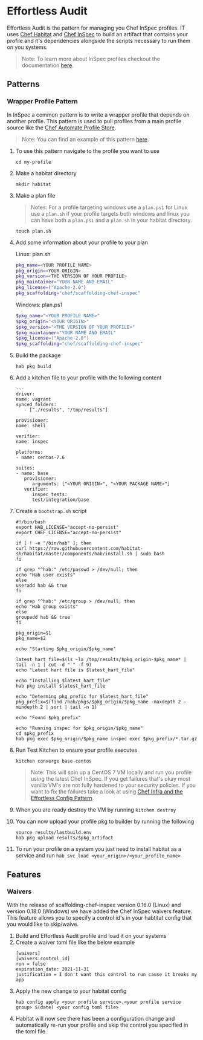 # Effortless Audit

Effortless Audit is the pattern for managing you Chef InSpec profiles. IT uses [Chef Habitat](https://www.habitat.sh/docs/) and [Chef InSpec](https://www.inspec.io/) to build an artifact that contains your profile and it's dependencies alongside the scripts necessary to run them on you systems.

> Note: To learn more about InSpec profiles checkout the documentation [here](https://www.inspec.io/docs/reference/profiles/).

## Patterns

### Wrapper Profile Pattern

In InSpec a common pattern is to write a wrapper profile that depends on another profile. This pattern is used to pull profiles from a main profile source like the [Chef Automate Profile Store](https://automate.chef.io/docs/profiles/).

> Note: You can find an example of this pattern [here](https://github.com/chef/effortless/tree/master/examples/effortless_audit).

1. To use this pattern navigate to the profile you want to use
   ```
   cd my-profile
   ```
1. Make a habitat directory
   ```
   mkdir habitat
   ```
1. Make a plan file
   
   > Notes: For a profile targeting windows use a `plan.ps1` for Linux use a `plan.sh` if your profile targets both windows and linux you can have both a `plan.ps1` and a `plan.sh` in your habitat directory.
   ```
   touch plan.sh
   ```
1. Add some information about your profile to your plan

   Linux: plan.sh 
   ```sh
   pkg_name=<YOUR PROFILE NAME>
   pkg_origin=<YOUR ORIGIN>
   pkg_version=<THE VERSION OF YOUR PROFILE>
   pkg_maintainer="YOUR NAME AND EMAIL"
   pkg_license=("Apache-2.0")
   pkg_scaffolding="chef/scaffolding-chef-inspec"
   ```
   Windows: plan.ps1
   ```powershell
   $pkg_name="<YOUR PROFILE NAME>"
   $pkg_origin="<YOUR ORIGIN>"
   $pkg_version="<THE VERSION OF YOUR PROFILE>"
   $pkg_maintainer="YOUR NAME AND EMAIL"
   $pkg_license=("Apache-2.0")
   $pkg_scaffolding="chef/scaffolding-chef-inspec"
   ```

1. Build the package
   ```
   hab pkg build
   ```
1. Add a kitchen file to your profile with the following content
   ```
   ---
   driver:
   name: vagrant
   synced_folders:
      - ["./results", "/tmp/results"]

   provisioner:
   name: shell

   verifier:
   name: inspec

   platforms:
   - name: centos-7.6

   suites:
   - name: base
      provisioner:
         arguments: ["<YOUR ORIGIN>", "<YOUR PACKAGE NAME>"]
      verifier:
         inspec_tests:
         test/integration/base
   ```
1. Create a `bootstrap.sh` script
   ```
   #!/bin/bash
   export HAB_LICENSE="accept-no-persist"
   export CHEF_LICENSE="accept-no-persist"

   if [ ! -e "/bin/hab" ]; then
   curl https://raw.githubusercontent.com/habitat-sh/habitat/master/components/hab/install.sh | sudo bash
   fi

   if grep "^hab:" /etc/passwd > /dev/null; then
   echo "Hab user exists"
   else
   useradd hab && true
   fi

   if grep "^hab:" /etc/group > /dev/null; then
   echo "Hab group exists"
   else
   groupadd hab && true
   fi

   pkg_origin=$1
   pkg_name=$2

   echo "Starting $pkg_origin/$pkg_name"

   latest_hart_file=$(ls -la /tmp/results/$pkg_origin-$pkg_name* | tail -n 1 | cut -d " " -f 9)
   echo "Latest hart file is $latest_hart_file"

   echo "Installing $latest_hart_file"
   hab pkg install $latest_hart_file

   echo "Determing pkg_prefix for $latest_hart_file"
   pkg_prefix=$(find /hab/pkgs/$pkg_origin/$pkg_name -maxdepth 2 -mindepth 2 | sort | tail -n 1)

   echo "Found $pkg_prefix"

   echo "Running inspec for $pkg_origin/$pkg_name"
   cd $pkg_prefix
   hab pkg exec $pkg_origin/$pkg_name inspec exec $pkg_prefix/*.tar.gz
   ```
1. Run Test Kitchen to ensure your profile executes
   ```
   kitchen converge base-centos
   ```
   > Note: This will spin up a CentOS 7 VM locally and run you profile using the latest Chef InSpec. If you get failures that's okay most vanilla VM's are not fully hardened to your security policies. If you want to fix the failures take a look at using [Chef Infra and the Effortless Config Pattern](effortless-config.md).
1. When you are ready destroy the VM by running `kitchen destroy`
1. You can now upload your profile pkg to builder by running the following
   ```
   source results/lastbuild.env
   hab pkg upload results/$pkg_artifact
   ```
1. To run your profile on a system you just need to install habitat as a service and run `hab svc load <your_origin>/<your_profile_name>`

## Features

### Waivers

With the release of scaffolding-chef-inspec version 0.16.0 (Linux) and version 0.18.0 (Windows) we have added the Chef InSpec waivers feature. This feature allows you to specify a control id's in your habtitat config that you would like to skip/waive. 

1. Build and Effortless Audit profile and load it on your systems
1. Create a waiver toml file like the below example
   ```
   [waivers]
   [waivers.control_id]
   run = false
   expiration_date: 2021-11-31
   justification = I don't want this control to run cause it breaks my app
   ```
1. Apply the new change to your habitat config
   ```
   hab config apply <your profile service>.<your profile service group> $(date) <your config toml file>
   ```
1. Habitat will now see there has been a configuration change and automatically re-run your profile and skip the control you specified in the toml file.

